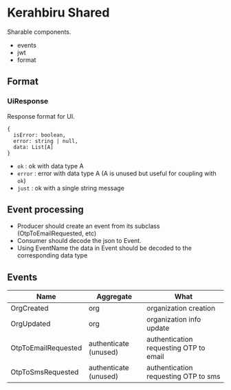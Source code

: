 # Kerahbiru Shared 

Sharable components.
- events
- jwt
- format

## Format
### UiResponse
Response format for UI.
``` 
{
  isError: boolean,
  error: string | null,
  data: List[A]
}

```
- `ok` : ok with data type A 
- `error` : error with data type A (A is unused but useful for coupling with `ok`)
- `just` : ok with a single string message

## Event processing
- Producer should create an event from its subclass (OtpToEmailRequested, etc)
- Consumer should decode the json to Event. 
- Using EventName the data in Event should be decoded to the corresponding data type

## Events
|Name|Aggregate|What|
|---|---|-------|
|OrgCreated|org|organization creation|
|OrgUpdated|org|organization info update|
|OtpToEmailRequested|authenticate (unused)|authentication requesting OTP to email |
|OtpToSmsRequested|authenticate (unused)|authentication requesting OTP to sms |